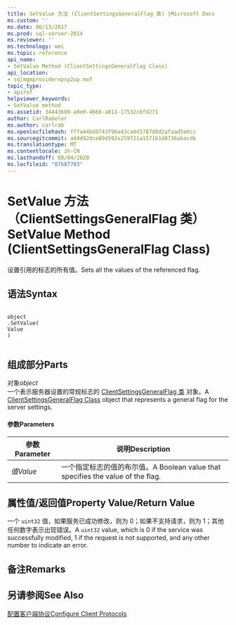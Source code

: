 ```yaml
---
title: SetValue 方法 (ClientSettingsGeneralFlag 类) |Microsoft Docs
ms.custom: ''
ms.date: 06/13/2017
ms.prod: sql-server-2014
ms.reviewer: ''
ms.technology: wmi
ms.topic: reference
api_name:
- SetValue Method (ClientSettingsGeneralFlag Class)
api_location:
- sqlmgmproviderxpsp2up.mof
topic_type:
- apiref
helpviewer_keywords:
- SetValue method
ms.assetid: 34443689-a0e0-4668-a811-17532c6fd271
author: CarlRabeler
ms.author: carlrab
ms.openlocfilehash: fffa44bd8743f96a43ca4d1787d8d2afaad5e6cc
ms.sourcegitcommit: ad4d92dce894592a259721a1571b1d8736abacdb
ms.translationtype: MT
ms.contentlocale: zh-CN
ms.lasthandoff: 08/04/2020
ms.locfileid: "87687703"
---
```

# <a name="setvalue-method-clientsettingsgeneralflag-class"></a><span data-ttu-id="93cd5-102">SetValue 方法（ClientSettingsGeneralFlag 类）</span><span class="sxs-lookup"><span data-stu-id="93cd5-102">SetValue Method (ClientSettingsGeneralFlag Class)</span></span>
  <span data-ttu-id="93cd5-103">设置引用的标志的所有值。</span><span class="sxs-lookup"><span data-stu-id="93cd5-103">Sets all the values of the referenced flag.</span></span>  
  
## <a name="syntax"></a><span data-ttu-id="93cd5-104">语法</span><span class="sxs-lookup"><span data-stu-id="93cd5-104">Syntax</span></span>  
  
```  
  
object  
.SetValue(  
Value  
)  
  
```  
  
## <a name="parts"></a><span data-ttu-id="93cd5-105">组成部分</span><span class="sxs-lookup"><span data-stu-id="93cd5-105">Parts</span></span>  
 <span data-ttu-id="93cd5-106">对象</span><span class="sxs-lookup"><span data-stu-id="93cd5-106">*object*</span></span>  
 <span data-ttu-id="93cd5-107">一个表示服务器设置的常规标志的 [ClientSettingsGeneralFlag 类](clientsettingsgeneralflag-class.md) 对象。</span><span class="sxs-lookup"><span data-stu-id="93cd5-107">A [ClientSettingsGeneralFlag Class](clientsettingsgeneralflag-class.md) object that represents a general flag for the server settings.</span></span>  
  
#### <a name="parameters"></a><span data-ttu-id="93cd5-108">参数</span><span class="sxs-lookup"><span data-stu-id="93cd5-108">Parameters</span></span>  
  
|<span data-ttu-id="93cd5-109">参数</span><span class="sxs-lookup"><span data-stu-id="93cd5-109">Parameter</span></span>|<span data-ttu-id="93cd5-110">说明</span><span class="sxs-lookup"><span data-stu-id="93cd5-110">Description</span></span>|  
|---------------|-----------------|  
|<span data-ttu-id="93cd5-111">*值*</span><span class="sxs-lookup"><span data-stu-id="93cd5-111">*Value*</span></span>|<span data-ttu-id="93cd5-112">一个指定标志的值的布尔值。</span><span class="sxs-lookup"><span data-stu-id="93cd5-112">A Boolean value that specifies the value of the flag.</span></span>|  
  
## <a name="property-valuereturn-value"></a><span data-ttu-id="93cd5-113">属性值/返回值</span><span class="sxs-lookup"><span data-stu-id="93cd5-113">Property Value/Return Value</span></span>  
 <span data-ttu-id="93cd5-114">一个 `uint32` 值，如果服务已成功修改，则为 0；如果不支持请求，则为 1；其他任何数字表示出现错误。</span><span class="sxs-lookup"><span data-stu-id="93cd5-114">A `uint32` value, which is 0 if the service was successfully modified, 1 if the request is not supported, and any other number to indicate an error.</span></span>  
  
## <a name="remarks"></a><span data-ttu-id="93cd5-115">备注</span><span class="sxs-lookup"><span data-stu-id="93cd5-115">Remarks</span></span>  
  
## <a name="see-also"></a><span data-ttu-id="93cd5-116">另请参阅</span><span class="sxs-lookup"><span data-stu-id="93cd5-116">See Also</span></span>  
 [<span data-ttu-id="93cd5-117">配置客户端协议</span><span class="sxs-lookup"><span data-stu-id="93cd5-117">Configure Client Protocols</span></span>](https://technet.microsoft.com/library/ms181035.aspx)  
  
  
